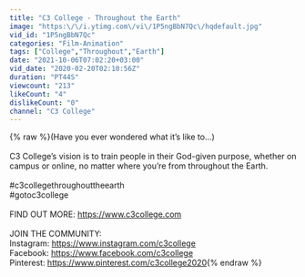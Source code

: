 ```yaml
---
title: "C3 College - Throughout the Earth"
image: "https:\/\/i.ytimg.com\/vi\/1P5ngBbN7Qc\/hqdefault.jpg"
vid_id: "1P5ngBbN7Qc"
categories: "Film-Animation"
tags: ["College","Throughout","Earth"]
date: "2021-10-06T07:02:20+03:00"
vid_date: "2020-02-20T02:10:56Z"
duration: "PT44S"
viewcount: "213"
likeCount: "4"
dislikeCount: "0"
channel: "C3 College"
---
```

{% raw %}(Have you ever wondered what it’s like to…)<br /><br />C3 College’s vision is to train people in their God-given purpose, whether on campus or online, no matter where you’re from throughout the Earth.<br /><br />#c3collegethroughouttheearth<br />#gotoc3college<br /><br />FIND OUT MORE: <a rel="nofollow" target="blank" href="https://www.c3college.com">https://www.c3college.com</a><br /><br />JOIN THE COMMUNITY:<br />Instagram: <a rel="nofollow" target="blank" href="https://www.instagram.com/c3college">https://www.instagram.com/c3college</a><br />Facebook: <a rel="nofollow" target="blank" href="https://www.facebook.com/c3college">https://www.facebook.com/c3college</a><br />Pinterest: <a rel="nofollow" target="blank" href="https://www.pinterest.com/c3college2020">https://www.pinterest.com/c3college2020</a>{% endraw %}
